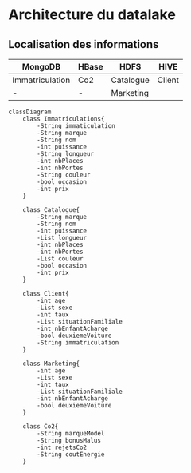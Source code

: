 # Architecture du datalake

## Localisation des informations
| MongoDB         | HBase | HDFS      | HIVE   |
|-----------------|-------|-----------|--------|
| Immatriculation | Co2   | Catalogue | Client |
| -               | -     | Marketing |        |

```mermaid
classDiagram  
    class Immatriculations{
        -String immaticulation
        -String marque
        -String nom
        -int puissance
        -String longueur
        -int nbPlaces
        -int nbPortes
        -String couleur
        -bool occasion
        -int prix
    }
    
    class Catalogue{
        -String marque
        -String nom
        -int puissance
        -List longueur
        -int nbPlaces
        -int nbPortes
        -List couleur
        -bool occasion
        -int prix
    }
    
    class Client{
        -int age
        -List sexe
        -int taux
        -List situationFamiliale
        -int nbEnfantAcharge
        -bool deuxiemeVoiture
        -String immatriculation
    }
    
    class Marketing{
        -int age
        -List sexe
        -int taux
        -List situationFamiliale
        -int nbEnfantAcharge
        -bool deuxiemeVoiture
    }
    
    class Co2{
        -String marqueModel
        -String bonusMalus
        -int rejetsCo2
        -String coutEnergie
    }
```